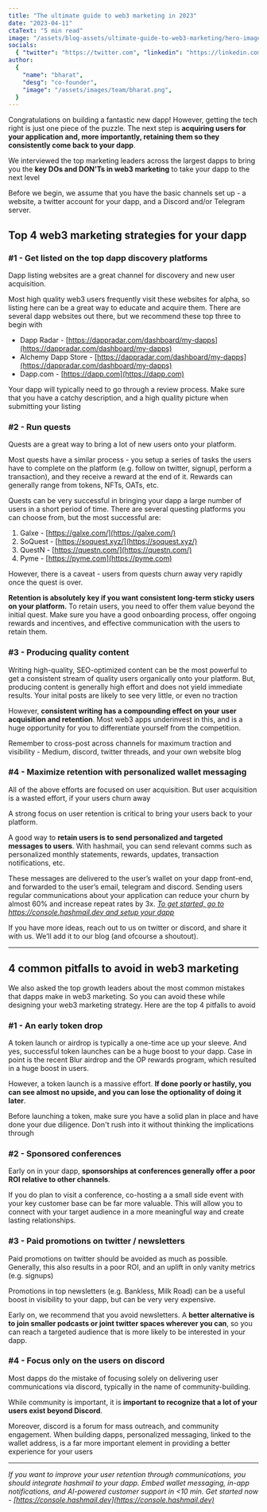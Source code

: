 ```yaml
---
title: "The ultimate guide to web3 marketing in 2023"
date: "2023-04-11"
ctaText: "5 min read"
image: "/assets/blog-assets/ultimate-guide-to-web3-marketing/hero-image.png"
socials:
  { "twitter": "https://twitter.com", "linkedin": "https://linkedin.com" }
author:
  {
    "name": "bharat",
    "desg": "co-founder",
    "image": "/assets/images/team/bharat.png",
  }
---
```


Congratulations on building a fantastic new dapp! However, getting the tech right is just one piece of the puzzle. The next step is **acquiring users for your application and, more importantly, retaining them so they consistently come back to your dapp**. 

We interviewed the top marketing leaders across the largest dapps to bring you the **key DOs and DON'Ts in web3 marketing** to take your dapp to the next level

Before we begin, we assume that you have the basic channels set up - a website, a twitter account for your dapp, and a Discord and/or Telegram server.

## Top 4 web3 marketing strategies for your dapp

### #1 - Get listed on the top dapp discovery platforms

Dapp listing websites are a great channel for discovery and new user acquisition. 

Most high quality web3 users frequently visit these websites for alpha, so listing here can be a great way to educate and acquire them. There are several dapp websites out there, but we recommend these top three to begin with

- Dapp Radar - [https://dappradar.com/dashboard/my-dapps](https://dappradar.com/dashboard/my-dapps)
- Alchemy Dapp Store - [https://dappradar.com/dashboard/my-dapps](https://dappradar.com/dashboard/my-dapps)
- Dapp.com - [https://dapp.com](https://dapp.com)

Your dapp will typically need to go through a review process. Make sure that you have a catchy description, and a high quality picture when submitting your listing

### #2 - Run quests

Quests are a great way to bring a lot of new users onto your platform. 

Most quests have a similar process - you setup a series of tasks the users have to complete on the platform (e.g. follow on twitter, signupl, perform a transaction), and they receive a reward at the end of it. Rewards can generally range from tokens, NFTs, OATs, etc.

Quests can be very successful in bringing your dapp a large number of users in a short period of time. There are several questing platforms you can choose from, but the most successful are:

1. Galxe - [https://galxe.com/](https://galxe.com/)
2. SoQuest - [https://soquest.xyz/](https://soquest.xyz/)
3. QuestN - [https://questn.com/](https://questn.com/)
4. Pyme - [https://pyme.com](https://pyme.com)

However, there is a caveat - users from quests churn away very rapidly once the quest is over. 

**Retention is absolutely key if you want consistent long-term sticky users on your platform.** To retain users, you need to offer them value beyond the initial quest. Make sure you have a good onboarding process, offer ongoing rewards and incentives, and effective communication with the users to retain them.

### #3 - Producing quality content

Writing high-quality, SEO-optimized content can be the most powerful to get a consistent stream of quality users organically onto your platform. But, producing content is generally high effort and does not yield immediate results. Your inital posts are likely to see very little, or even no traction

However, **consistent writing has a compounding effect on your user acquisition and retention**. Most web3 apps underinvest in this, and is a huge opportunity for you to differentiate yourself from the competition. 

Remember to cross-post across channels for maximum traction and visibility - Medium, discord, twitter threads, and your own website blog

### #4 - Maximize retention with personalized wallet messaging

All of the above efforts are focused on user acquisition. But user acquisition is a wasted effort, if your users churn away

A strong focus on user retention is critical to bring your users back to your platform. 

A good way to **retain users is to send personalized and targeted messages to users**. With hashmail, you can send relevant comms such as personalized monthly statements, rewards, updates, transaction notifications, etc. 

These messages are delivered to the user’s wallet on your dapp front-end, and forwarded to the user’s email, telegram and discord. Sending users regular communications about your application can reduce your churn by almost 60% and increase repeat rates by 3x. _[To get started, go to https://console.hashmail.dev and setup your dapp](https://console.hashmail.dev)_


If you have more ideas, reach out to us on twitter or discord, and share it with us. We’ll add it to our blog (and ofcourse a shoutout).

---

## 4 common pitfalls to avoid in web3 marketing

We also asked the top growth leaders about the most common mistakes that dapps make in web3 marketing. So you can avoid these while designing your web3 marketing strategy. Here are the top 4 pitfalls to avoid

### #1 - An early token drop

A token launch or airdrop is typically a one-time ace up your sleeve. And yes, successful token launches can be a huge boost to your dapp. Case in point is the recent Blur airdrop and the OP rewards program, which resulted in a huge boost in users.

However, a token launch is a massive effort. **If done poorly or hastily, you can see almost no upside, and you can lose the optionality of doing it later**. 

Before launching a token, make sure you have a solid plan in place and have done your due diligence. Don't rush into it without thinking the implications through

### #2 - Sponsored conferences

Early on in your dapp, **sponsorships at conferences generally offer a poor ROI relative to other channels**. 

If you do plan to visit a conference, co-hosting a a small side event with your key customer base can be far more valuable. This will allow you to connect with your target audience in a more meaningful way and create lasting relationships.

### #3 - Paid promotions on twitter / newsletters

Paid promotions on twitter should be avoided as much as possible. Generally, this also results in a poor ROI, and an uplift in only vanity metrics (e.g. signups)

Promotions in top newsletters (e.g. Bankless, Milk Road) can be a useful boost in visibility to your dapp, but can be very very expensive. 

Early on, we recommend that you avoid newsletters. A **better alternative is to join smaller podcasts or joint twitter spaces wherever you can**, so you can reach a targeted audience that is more likely to be interested in your dapp.

### #4 - Focus only on the users on discord

Most dapps do the mistake of focusing solely on delivering user communications via discord, typically in the name of community-building. 

While community is important, it is **important to recognize that a lot of your users exist beyond Discord**. 

Moreover, discord is a forum for mass outreach, and community engagement. When building dapps, personalized messaging, linked to the wallet address, is a far more important element in providing a better experience for your users

---

_If you want to improve your user retention through communications, you should integrate hashmail to your dapp. Embed wallet messaging, in-app notifications, and AI-powered customer support in <10 min. Get started now - [https://console.hashmail.dev](https://console.hashmail.dev)_